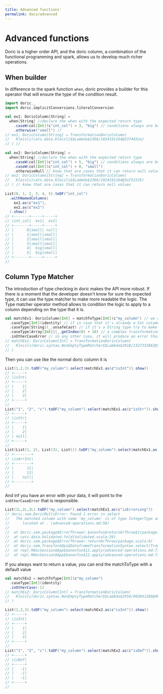 ```yaml
---
title: Advanced functions'
permalink: docs/advanced
---
```

# Advanced functions
Doric is a higher order API, and the doric column, a combination of the functional programming and spark, allows us to develop much richer operations.

## When builder
In difference to the spark function `when`, doric provides a builder for this operator that will ensure the type of the condition result.

```scala
import doric._
import doric.implicitConversions.literalConversion

val ex1: DoricColumn[String] =
  when[String] //declare the when with the expected return type
    .caseW(col[Int](c"int_col") > 3, "big") // conditions always are boolean, and the return type is checked
    .otherwise("small") // 
// ex1: DoricColumn[String] = TransformationDoricColumn(
//   Kleisli(cats.data.Kleisli$$Lambda$2366/1024191164@2374452a)
// ) // 
  
val ex2: DoricColumn[String] =
  when[String] //declare the when with the expected return type
    .caseW(col[Int](c"int_col") > 5, "big") // conditions always are boolean, and the return type is checked
    .caseW(col[Int](c"int_col") > 0, "small")
    .otherwiseNull // know that are cases that it can return null values
// ex2: DoricColumn[String] = TransformationDoricColumn(
//   Kleisli(cats.data.Kleisli$$Lambda$2366/1024191164@3a751535)
// ) // know that are cases that it can return null values
  
List(0, 1, 2, 3, 4, 5).toDF("int_col")
  .withNamedColumns(
    ex1.as(c"ex1"),
    ex2.as(c"ex2")
  ).show()
// +-------+-----+-----+
// |int_col|  ex1|  ex2|
// +-------+-----+-----+
// |      0|small| null|
// |      1|small|small|
// |      2|small|small|
// |      3|small|small|
// |      4|  big|small|
// |      5|  big|small|
// +-------+-----+-----+
//
```

## Column Type Matcher
The introduction of type checking in doric makes the API more robust. If there is a moment that the developer doesn't know for sure the expected type, it can use the type matcher to make more readable the logic. The Type matcher operator method allows to condition the logic to apply to a column depending on the type that it is.
```scala
val matchEx1: DoricColumn[Int] = matchToType[Int](c"my_column") // we only know the name that must exist in the dataframe
  .caseType[Int](identity) // if in case that it's already a Int column, keep it as it is
  .caseType[String](_.unsafeCast) // if it's a String type try to make a unsafe cast
  .caseType[Array[Int]](_.getIndex(0) + 10) // a complex transformation in case it's an array of integers
  .inOtherCaseError // in any other case, it will produce an error that will be displayed as any other [doric errors](/docs/errors/)
// matchEx1: DoricColumn[Int] = TransformationDoricColumn(
//   Kleisli(doric.syntax.NonEmptyTypeMatcher$$Lambda$2918/1327332863@5896b9f5)
// )
```
Then you can use like the normal doric column it is
```scala
List(1,2,3).toDF("my_column").select(matchEx1.as(c"isInt")).show()
// +-----+
// |isInt|
// +-----+
// |    1|
// |    2|
// |    3|
// +-----+
// 
List("1", "2", "c").toDF("my_column").select(matchEx1.as(c"isStr")).show()
// +-----+
// |isStr|
// +-----+
// |    1|
// |    2|
// | null|
// +-----+
// 
List(List(1, 2), List(3), List()).toDF("my_column").select(matchEx1.as(c"isArrInt")).show()
// +--------+
// |isArrInt|
// +--------+
// |      11|
// |      13|
// |    null|
// +--------+
//
```
And inf you have an error with your data, it will point to the `inOtherCaseError` that is responsible.
```scala
List(1L,2L,3L).toDF("my_column").select(matchEx1.as(c"isErrorLong"))
// doric.sem.DoricMultiError: Found 1 error in select
//   The matched column with name 'my_column' is of type IntegerType and it was expected to be one of [ArrayType(IntegerType,true), StringType, IntegerType]
//   	located at . (advanced-operations.md:58)
// 
// 	at doric.sem.package$ErrorThrower.$anonfun$returnOrThrow$1(package.scala:9)
// 	at cats.data.Validated.fold(Validated.scala:29)
// 	at doric.sem.package$ErrorThrower.returnOrThrow(package.scala:9)
// 	at doric.sem.TransformOps$DataframeTransformationSyntax.select(TransformOps.scala:137)
// 	at repl.MdocSession$App$$anonfun$12.apply(advanced-operations.md:77)
// 	at repl.MdocSession$App$$anonfun$12.apply(advanced-operations.md:77)
```
If you always want to return a value, you can end the matchToType with a default value
```scala
val matchEx2 = matchToType[Int](c"my_column")
  .caseType[Int](identity)
  .inOtherCase(-1)
// matchEx2: DoricColumn[Int] = TransformationDoricColumn(
//   Kleisli(doric.syntax.NonEmptyTypeMatcher$$Lambda$2954/902841366@4bc21e34)
// )
```
```scala
List(1,2,3).toDF("my_column").select(matchEx2.as(c"isInt")).show()
// +-----+
// |isInt|
// +-----+
// |    1|
// |    2|
// |    3|
// +-----+
// 
List("1", "2", "c").toDF("my_column").select(matchEx2.as(c"isDef")).show()
// +-----+
// |isDef|
// +-----+
// |   -1|
// |   -1|
// |   -1|
// +-----+
//
```
